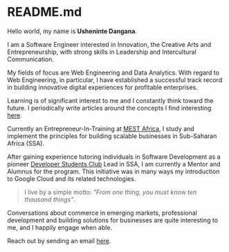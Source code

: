# README.md

Hello world, my name is **Usheninte Dangana**.

I am a Software Engineer interested in Innovation, the Creative Arts and Entrepreneurship, with strong skills in Leadership and Intercultural Communication. 

My fields of focus are Web Engineering and Data Analytics. With regard to Web Engineering, in particular, I have established a successful track record in building innovative digital experiences for profitable enterprises. 

Learning is of significant interest to me and I constantly think toward the future. I periodically write articles around the concepts I find interesting [here](https://blog.ninte.dev).

Currently an Entrepreneur-In-Training at [MEST Africa](https://meltwater.org/), I study and implement the principles for building scalable businesses in Sub-Saharan Africa (SSA). 

After gaining experience tutoring individuals in Software Development as a pioneer [Developer Students Club](https://developers.google.com/community/dsc) Lead in SSA, I am currently a Mentor and Alumnus for the program. This initiative was in many ways my introduction to Google Cloud and its related technologies.

> I live by a simple motto: _"From one thing, you must know ten thousand things"_. 

Conversations about commerce in emerging markets, professional development and building solutions for businesses are quite interesting to me, and I happily engage when able.

Reach out by sending an email [here](mailto:ninte.dev@gmail.com).
